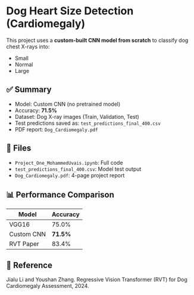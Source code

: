 # Dog Heart Size Detection (Cardiomegaly)

This project uses a **custom-built CNN model from scratch** to classify dog chest X-rays into:
- Small
- Normal
- Large

## ✅ Summary
- Model: Custom CNN (no pretrained model)
- Accuracy: **71.5%**
- Dataset: Dog X-ray images (Train, Validation, Test)
- Test predictions saved as: `test_predictions_final_400.csv`
- PDF report: `Dog_Cardiomegaly.pdf`

## 📁 Files
- `Project_One_MohammedUvais.ipynb`: Full code
- `test_predictions_final_400.csv`: Model test output
- `Dog_Cardiomegaly.pdf`: 4-page project report

## 📊 Performance Comparison
| Model       | Accuracy |
|-------------|----------|
| VGG16       | 75.0%    |
| Custom CNN  | **71.5%** |
| RVT Paper   | 83.4%    |

## 📜 Reference
Jialu Li and Youshan Zhang. Regressive Vision Transformer (RVT) for Dog Cardiomegaly Assessment, 2024.
